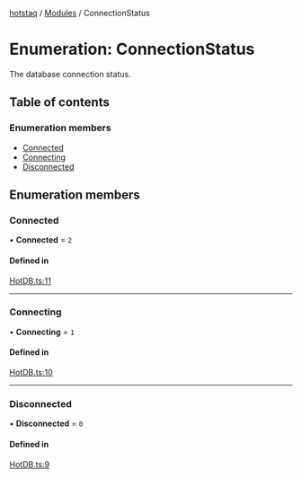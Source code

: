 [hotstaq](../README.md) / [Modules](../modules.md) / ConnectionStatus

# Enumeration: ConnectionStatus

The database connection status.

## Table of contents

### Enumeration members

- [Connected](ConnectionStatus.md#connected)
- [Connecting](ConnectionStatus.md#connecting)
- [Disconnected](ConnectionStatus.md#disconnected)

## Enumeration members

### Connected

• **Connected** = `2`

#### Defined in

[HotDB.ts:11](https://github.com/OurFreeLight/HotStaq/blob/c443819/src/HotDB.ts#L11)

___

### Connecting

• **Connecting** = `1`

#### Defined in

[HotDB.ts:10](https://github.com/OurFreeLight/HotStaq/blob/c443819/src/HotDB.ts#L10)

___

### Disconnected

• **Disconnected** = `0`

#### Defined in

[HotDB.ts:9](https://github.com/OurFreeLight/HotStaq/blob/c443819/src/HotDB.ts#L9)
